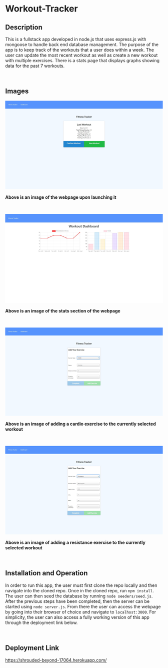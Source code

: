 # Workout-Tracker

## Description
This is a fullstack app developed in node.js that uses express.js with mongoose to handle back end database management. The purpose of the app is to keep track of the workouts that a user does within a week. The user can update the most recent workout as well as create a new workout with multiple exercises. There is a stats page that displays graphs showing data for the past 7 workouts.

</br>

## Images

![](./images/homepage.JPG)

**Above is an image of the webpage upon launching it**

</br>

![](./images/stats.JPG)

**Above is an image of the stats section of the webpage**

</br>

![](./images/cardio-exercise.JPG)

**Above is an image of adding a cardio exercise to the currently selected workout**

</br>

![](./images/resistance-exercise.JPG)

**Above is an image of adding a resistance exercise to the currently selected workout**

</br>

## Installation and Operation
In order to run this app, the user must first clone the repo locally and then navigate into the cloned repo. Once in the cloned repo, run `npm install`. The user can then seed the database by running `node seeders/seed.js`. After the previous steps have been completed, then the server can be started using `node server.js`. From there the user can access the webpage by going into their browser of choice and navigate to `localhost:3000`. For simplicity, the user can also access a fully working version of this app through the deployment link below.

</br>

## Deployment Link
https://shrouded-beyond-17064.herokuapp.com/
